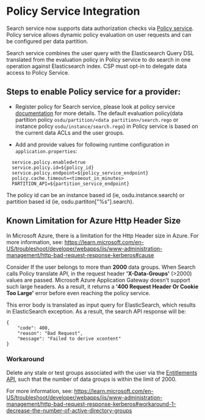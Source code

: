 # Policy Service Integration

Search service now supports data authorization checks via [Policy service](https://osdu.pages.opengroup.org/platform/security-and-compliance/policy/). Policy service allows dynamic policy evaluation on user requests and can be configured per data partition.

Search service combines the user query with the Elasticsearch Query DSL translated from the evaluation policy in Policy service to do search in one operation against Elasticsearch index. CSP must opt-in to delegate data access to Policy Service.      

## Steps to enable Policy service for a provider:

- Register policy for Search service, please look at policy service [documentation](https://osdu.pages.opengroup.org/platform/security-and-compliance/policy/) for more details. The default evaluation policy(data partition policy `osdu/partition/<data partition>/search.rego` or instance policy `osdu/instance/search.rego`) in Policy service is based on the current data ACLs and the user groups.

- Add and provide values for following runtime configuration in `application.properties`:
```
  service.policy.enabled=true
  service.policy.id=${policy_id}
  service.policy.endpoint=${policy_service_endpoint}
  policy.cache.timeout=<timeout_in_minutes>
  PARTITION_API=${partition_service_endpoint}
```
The policy id can be an instance based id (ie, osdu.instance.search) or partition based id (ie, osdu.partiton["%s"].search).

## Known Limitation for Azure Http Header Size

In  Microsoft Azure, there is a limitation for the Http Header size in Azure. For more information, see: https://learn.microsoft.com/en-US/troubleshoot/developer/webapps/iis/www-administration-management/http-bad-request-response-kerberos#cause

Consider If the user belongs to more than **2000** data groups. When Search calls Policy translate API, in the request header **'X-Data-Groups'** (>2000) values are passed. Microsoft Azure Application Gateway doesn't support such large headers. As a result, it returns a **'400 Request Header Or Cookie Too Large'** error before even reaching the policy service.

This error body is translated as input query for ElasticSearch, which results in ElasticSearch exception. As a result, the search API response will be:

```
{
    "code": 400,
    "reason": "Bad Request",
    "message": "Failed to derive xcontent"
}
```

### Workaround

Delete any stale or test groups associated with the user via the [Entitlements API](https://osdu.pages.opengroup.org/platform/security-and-compliance/entitlements/api/), such that the number of data groups is within the limit of 2000. 

For more information, see: https://learn.microsoft.com/en-US/troubleshoot/developer/webapps/iis/www-administration-management/http-bad-request-response-kerberos#workaround-1-decrease-the-number-of-active-directory-groups